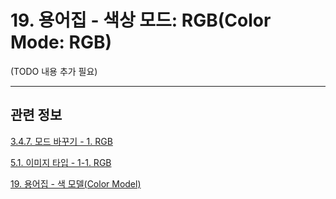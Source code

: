 # 19. 용어집 - 색상 모드: RGB(Color Mode: RGB)

(TODO 내용 추가 필요)

***

## 관련 정보

[3.4.7. 모드 바꾸기 - 1. RGB](./03-04-07-change-the-mode.md#03-04-07-s1)

[5.1. 이미지 타입 - 1-1. RGB](./05-01-image-types.md#05-01-s1-01)

[19. 용어집 - 색 모델(Color Model)](./19-glossaryx-color_model.md)

